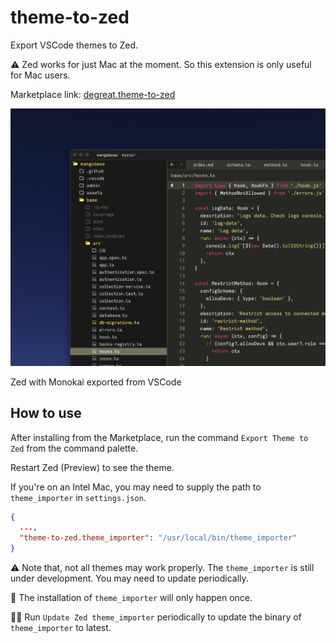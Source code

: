 # theme-to-zed

Export VSCode themes to Zed.

⚠️ Zed works for just Mac at the moment. So this extension is only useful for Mac users.

Marketplace link: [degreat.theme-to-zed](https://marketplace.visualstudio.com/items?itemName=degreat.theme-to-zed)

![Screenshot](assets/zed-with-monokai.png)
<figcaption>Zed with Monokai exported from VSCode</figcaption>

## How to use

After installing from the Marketplace, run the command `Export Theme to Zed` from the command palette.

Restart Zed (Preview) to see the theme.

If you're on an Intel Mac, you may need to supply the path to `theme_importer` in `settings.json`.

```json
{
  ...,
  "theme-to-zed.theme_importer": "/usr/local/bin/theme_importer"
}
```

⚠️ Note that, not all themes may work properly. The `theme_importer` is still under development. You may need to update periodically.

🌵 The installation of `theme_importer` will only happen once.

🏄🏽 Run `Update Zed theme_importer` periodically to update the binary of `theme_importer` to latest.
